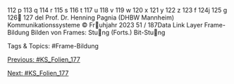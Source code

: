 112 p 113 q 114 r 115 s 116 t 117 u 118 v 119 w
120 x 121 y 122 z 123 f 124j 125 g 126 127 del
Prof. Dr. Henning Pagnia (DHBW Mannheim) Kommunikationssysteme © Fruhjahr 2023 51 / 187Data Link Layer Frame-Bildung
Bilden von Frames: Stung (Forts.)
Bit-Stung

   Tags & Topics:
   #Frame-Bildung

[Previous: #KS_Folien_177](KS_Folien_177.md)

[Next: #KS_Folien_177](KS_Folien_177.md)